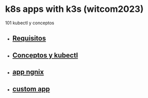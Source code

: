 # k8s apps with k3s (witcom2023)
101 kubectl y conceptos

- ## [Requisitos](nodos.md)
- ## [Conceptos y kubectl](conceptos.md)
- ## [app ngnix](app.md)
- ## [custom app](TODO.md)
